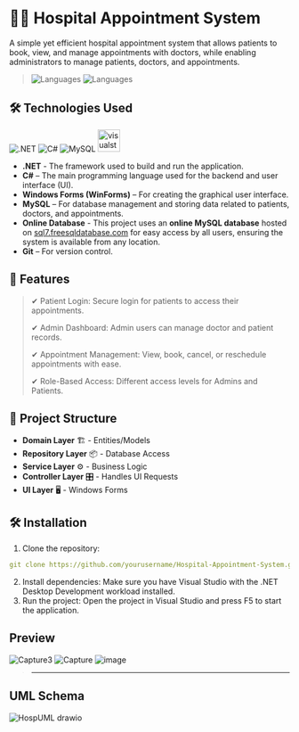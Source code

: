 # 🏥📅 Hospital Appointment System
A simple yet efficient hospital appointment system that allows patients to book, view, and manage appointments with doctors, while enabling administrators to manage patients, doctors, and appointments.
>![Languages](https://img.shields.io/badge/Languages-C%23-blue)
>![Languages](https://img.shields.io/badge/Languages-SQL-blue)

## 🛠️ Technologies Used
![.NET](https://img.shields.io/badge/.NET-512BD4?style=for-the-badge&logo=.net&logoColor=white)
![C#](https://img.shields.io/badge/C%23-239120?style=for-the-badge&logo=c-sharp&logoColor=white)
![MySQL](https://img.shields.io/badge/MySQL-4479A1?style=for-the-badge&logo=mysql&logoColor=white)
<img src="https://cdn.jsdelivr.net/gh/devicons/devicon/icons/visualstudio/visualstudio-plain.svg" height="40" alt="visualstudio logo"  />
- **.NET** - The framework used to build and run the application.
- **C#** – The main programming language used for the backend and user interface (UI).
- **Windows Forms (WinForms)** – For creating the graphical user interface.
- **MySQL** – For database management and storing data related to patients, doctors, and appointments.
- **Online Database** - This project uses an **online MySQL database** hosted on [sql7.freesqldatabase.com](https://www.freesqldatabase.com) for easy access by all users, ensuring the system is available from any location.
- **Git** – For version control.

## 🎯 Features
  > ✔ Patient Login: Secure login for patients to access their appointments.
> 
  > ✔ Admin Dashboard: Admin users can manage doctor and patient records.
> 
  > ✔ Appointment Management: View, book, cancel, or reschedule appointments with ease.
> 
  > ✔ Role-Based Access: Different access levels for Admins and Patients.

## 📁 Project Structure
  - **Domain Layer** 🏗 - Entities/Models
  - **Repository Layer** 📦 - Database Access
  - **Service Layer** ⚙ - Business Logic
  - **Controller Layer** 🎛 - Handles UI Requests
  - **UI Layer** 🖥 - Windows Forms

## 🛠️ Installation
1. Clone the repository:
```yaml
git clone https://github.com/yourusername/Hospital-Appointment-System.git
```

2. Install dependencies:  Make sure you have Visual Studio with the .NET Desktop Development workload installed.
3. Run the project:  Open the project in Visual Studio and press F5 to start the application.

## Preview
![Capture3](https://github.com/user-attachments/assets/65822090-1318-4abc-b184-b887b2195065)
![Capture](https://github.com/user-attachments/assets/10d9409a-00bb-4047-b39a-7443755640e1)
![image](https://github.com/user-attachments/assets/979f512f-47ea-4ba1-bf43-619a1c702900)

> ---------------------------------------------------------------------------------------------
## UML Schema
![HospUML drawio](https://github.com/user-attachments/assets/d4c25a14-4d61-41e6-afb1-f1cbbc505530)
